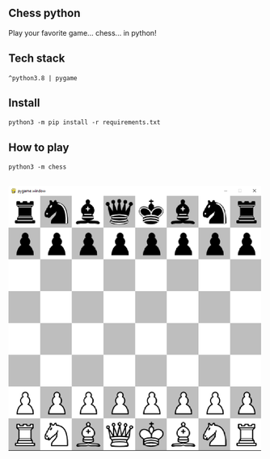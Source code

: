 ## Chess python
Play your favorite game... chess... in python!

## Tech stack
````
^python3.8 | pygame
````

## Install
```
python3 -m pip install -r requirements.txt
```

## How to play
```
python3 -m chess
```

<br/>

<img src="images/chess.png" alt="model" width="500"/>
